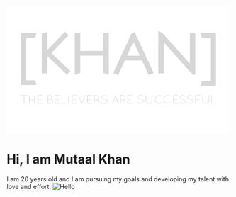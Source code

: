 [<p align="center"><img alt="[KHAN] Header png" width="auto" src="https://github.com/Mutaal-Khan/Mutaal-Khan/blob/main/readme_header.png" /></p>](https://www.google.com/)
# Hi, I am Mutaal Khan
I am 20 years old and I am pursuing my goals and developing my talent with love and effort.
![Hello](https://www.google.com/url?sa=i&url=https%3A%2F%2Ftenor.com%2Fview%2Fwaving-wave-hand-emoji-gif-10897308&psig=AOvVaw12WIA4LT_0q5YVnQ5RgZ-C&ust=1648986275393000&source=images&cd=vfe&ved=0CAgQjRxqFwoTCMipteOm9fYCFQAAAAAdAAAAABAD)
<!---

- 👋 Hi, I’m @Mutaal-Khan
- 👀 I’m interested in ...
- 🌱 I’m currently learning ...
- 💞️ I’m looking to collaborate on ...
- 📫 How to reach me ...


Mutaal-Khan/Mutaal-Khan is a ✨ special ✨ repository because its `README.md` (this file) appears on your GitHub profile.
You can click the Preview link to take a look at your changes.
--->
